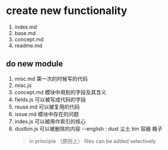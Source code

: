 #  create new functionality
1. index.md
2. base.md
3. concept.md
4. readme.md
   
## do new module
1. misc.md  第一次的时候写的代码
2. misc.js
3. concept.md 模块中用到的字段及其含义
4. fields.js  可以被写成代码的字段
5. reuse.md 可以被复用的代码
6. issue.md  模块中存在的问题
7. index.js  可以被用作索引的核心
8. dustbin.js  可以被删除的内容  --english : dust 尘土 bin 容器 箱子 
   >  in principle （原则上） files can be added  selectively

   